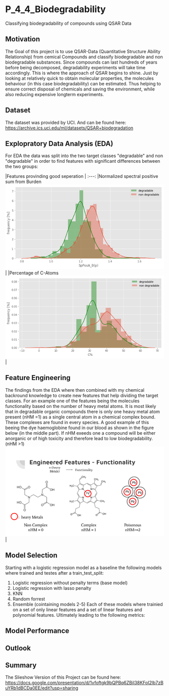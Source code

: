 # P_4_4_Biodegradability
Classifying biodegradability of compounds using QSAR Data

## Motivation
The Goal of this project is to use QSAR-Data (Quantitative Structure Ability Relationship) from cemical Compounds and classify biodegradable and non biodegradable substances. Since compounds can last hundreds of years before being decomposed, degradability experiments will take time accordingly. This is where the approach of QSAR begins to shine. Just by looking at relatively quick to obtain molecular properties, the molecules behaviour (in this case biodegradability) can be estimated. Thus helping to ensure correct disposal of chemicals and saving the environment, while also reducing expensive longterm experiments.

## Dataset
The dataset was provided by UCI. And can be found here:
https://archive.ics.uci.edu/ml/datasets/QSAR+biodegradation

## Explopratory Data Analysis (EDA)
For EDA the data was split into the two target classes "degradable" and non "degradable" in order to find features with significant differences between the two groups:

|Features provinding good seperation |
:---:
|Normalized spectral positive sum from Burden
![Burden](/Pictures/distritbution_plot_SpPosA_B(p).png "SpPosA_B(p)")|
|Percentage of C-Atoms
![C-Atoms](/Pictures/distribution_plot_C.png "Percentage of C-Atoms")|

## Feature Engineering
The findings from the EDA where then combined with my chemical backround knowledge to create new features that help dividing the target classes.
For an example one of the features being the molecules functionality based on the number of heavy metal atoms.
It is most likely that in degradable organic compounds there is only one heavy metal atom present (nHM =1) as a single central atom in a chemical complex bound. These complexes are found in every species. A good example of this beeing the dye haemoglobine found in our blood as shown in the figure below (in the middle part).
If nHM exeeds one a compound will be either anorganic or of high toxicity and therefore lead to low biodegradability. (nHM >1)
![Molecule Functionality](/Pictures/Feature-Functionality.png "Molecule Functionality")|

## Model Selection
Starting with a logistic regression model as a baseline the following models where trained and testes after a train_test_split:
1. Logistic regression without penalty terms (base model)
2. Logistic regression with lasso penalty
3. KNN
4. Random forrest
5. Ensemble (cointaining models 2-5)
Each of these models where trainied on a set of only linear features and a set of linear features and polynomial features. Ultimately leading to the following metrics:


## Model Performance

## Outlook

## Summary
The Slieshow Version of this Project can be found here:
https://docs.google.com/presentation/d/1vfoftgk9bQPBq6ZBiI38KFoI2lb7zBuYRb1dBCDa0EE/edit?usp=sharing
